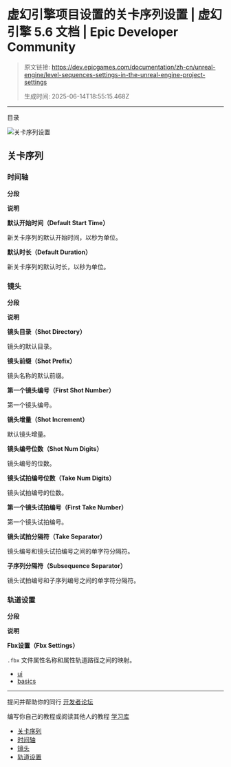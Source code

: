 # 虚幻引擎项目设置的关卡序列设置 | 虚幻引擎 5.6 文档 | Epic Developer Community

> 原文链接: https://dev.epicgames.com/documentation/zh-cn/unreal-engine/level-sequences-settings-in-the-unreal-engine-project-settings
> 
> 生成时间: 2025-06-14T18:55:15.468Z

---

目录

![关卡序列设置](https://dev.epicgames.com/community/api/documentation/image/185d800d-523b-4acc-8ca4-05a52021c29c?resizing_type=fill&width=1920&height=335)

## 关卡序列

### 时间轴

**分段**

**说明**

**默认开始时间（Default Start Time）**

新关卡序列的默认开始时间，以秒为单位。

**默认时长（Default Duration）**

新关卡序列的默认时长，以秒为单位。

### 镜头

**分段**

**说明**

**镜头目录（Shot Directory）**

镜头的默认目录。

**镜头前缀（Shot Prefix）**

镜头名称的默认前缀。

**第一个镜头编号（First Shot Number）**

第一个镜头编号。

**镜头增量（Shot Increment）**

默认镜头增量。

**镜头编号位数（Shot Num Digits）**

镜头编号的位数。

**镜头试拍编号位数（Take Num Digits）**

镜头试拍编号的位数。

**第一个镜头试拍编号（First Take Number）**

第一个镜头试拍编号。

**镜头试拍分隔符（Take Separator）**

镜头编号和镜头试拍编号之间的单字符分隔符。

**子序列分隔符（Subsequence Separator）**

镜头试拍编号和子序列编号之间的单字符分隔符。

### 轨道设置

**分段**

**说明**

**Fbx设置（Fbx Settings）**

`.fbx` 文件属性名称和属性轨道路径之间的映射。

-   [ui](https://dev.epicgames.com/community/search?query=ui)
-   [basics](https://dev.epicgames.com/community/search?query=basics)

* * *

提问并帮助你的同行 [开发者论坛](https://forums.unrealengine.com/categories?tag=unreal-engine)

编写你自己的教程或阅读其他人的教程 [学习库](https://dev.epicgames.com/community/unreal-engine/learning)

-   [关卡序列](/documentation/zh-cn/unreal-engine/level-sequences-settings-in-the-unreal-engine-project-settings#%E5%85%B3%E5%8D%A1%E5%BA%8F%E5%88%97)
-   [时间轴](/documentation/zh-cn/unreal-engine/level-sequences-settings-in-the-unreal-engine-project-settings#%E6%97%B6%E9%97%B4%E8%BD%B4)
-   [镜头](/documentation/zh-cn/unreal-engine/level-sequences-settings-in-the-unreal-engine-project-settings#%E9%95%9C%E5%A4%B4)
-   [轨道设置](/documentation/zh-cn/unreal-engine/level-sequences-settings-in-the-unreal-engine-project-settings#%E8%BD%A8%E9%81%93%E8%AE%BE%E7%BD%AE)